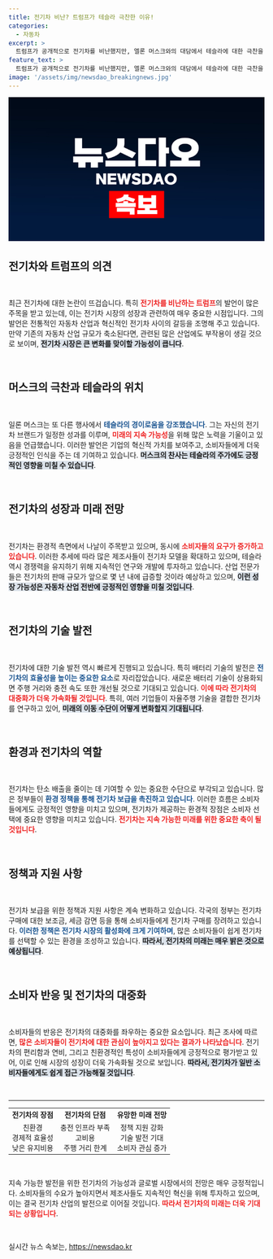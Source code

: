 ```yaml
---
title: 전기차 비난? 트럼프가 테슬라 극찬한 이유!
categories:
  - 자동차
excerpt: >
  트럼프가 공개적으로 전기차를 비난했지만, 엘론 머스크와의 대담에서 테슬라에 대한 극찬을 아끼지 않았다. 그의 놀라움이 담긴 말 속에 숨은 뜻은 무엇일까? 클릭해 더 알아보세요!
feature_text: >
  트럼프가 공개적으로 전기차를 비난했지만, 엘론 머스크와의 대담에서 테슬라에 대한 극찬을 아끼지 않았다. 그의 놀라움이 담긴 말 속에 숨은 뜻은 무엇일까? 클릭해 더 알아보세요!
image: '/assets/img/newsdao_breakingnews.jpg'
---
```


<p><img src="/assets/img/newsdao_breakingnews.jpg" alt="koreaapp 속보" /></p>

<h2 data-ke-size="size26">전기차와 트럼프의 의견</h2>

<p data-ke-size="size16">&nbsp;</p>

<p data-ke-size="size16">최근 전기차에 대한 논란이 뜨겁습니다. 특히 <b><span style="color: #ee2323;">전기차를 비난하는 트럼프</span></b>의 발언이 많은 주목을 받고 있는데, 이는 전기차 시장의 성장과 관련하여 매우 중요한 시점입니다. 그의 발언은 전통적인 자동차 산업과 혁신적인 전기차 사이의 갈등을 조명해 주고 있습니다. 만약 기존의 자동차 산업 규모가 축소된다면, 관련된 많은 산업에도 부작용이 생길 것으로 보이며, <b><span style="background-color: #21538527;">전기차 시장은 큰 변화를 맞이할 가능성이 큽니다</span></b>.</p>

<p data-ke-size="size16">&nbsp;</p>

<h2 data-ke-size="size26">머스크의 극찬과 테슬라의 위치</h2>

<p data-ke-size="size16">&nbsp;</p>

<p data-ke-size="size16">일론 머스크는 또 다른 행사에서 <b><span style="color: #1a5490;">테슬라의 경이로움을 강조했습니다</span></b>. 그는 자신의 전기차 브랜드가 일정한 성과를 이루며, <b><span style="color: #ee2323;">미래의 지속 가능성</span></b>을 위해 많은 노력을 기울이고 있음을 언급했습니다. 이러한 발언은 기업의 혁신적 가치를 보여주고, 소비자들에게 더욱 긍정적인 인식을 주는 데 기여하고 있습니다. <b><span style="background-color: #21538527;">머스크의 찬사는 테슬라의 주가에도 긍정적인 영향을 미칠 수 있습니다</span></b>.</p>

<p data-ke-size="size16">&nbsp;</p>

<h2 data-ke-size="size26">전기차의 성장과 미래 전망</h2>

<p data-ke-size="size16">&nbsp;</p>

<p data-ke-size="size16">전기차는 환경적 측면에서 나날이 주목받고 있으며, 동시에 <b><span style="color: #ee2323;">소비자들의 요구가 증가하고 있습니다</span></b>. 이러한 추세에 따라 많은 제조사들이 전기차 모델을 확대하고 있으며, 테슬라 역시 경쟁력을 유지하기 위해 지속적인 연구와 개발에 투자하고 있습니다. 산업 전문가들은 전기차의 판매 규모가 앞으로 몇 년 내에 급증할 것이라 예상하고 있으며, <b><span style="background-color: #21538527;">이런 성장 가능성은 자동차 산업 전반에 긍정적인 영향을 미칠 것입니다</span></b>.</p>

<p data-ke-size="size16">&nbsp;</p>

<h2 data-ke-size="size26">전기차의 기술 발전</h2>

<p data-ke-size="size16">&nbsp;</p>

<p data-ke-size="size16">전기차에 대한 기술 발전 역시 빠르게 진행되고 있습니다. 특히 배터리 기술의 발전은 <b><span style="color: #1a5490;">전기차의 효율성을 높이는 중요한 요소</span></b>로 자리잡았습니다. 새로운 배터리 기술이 상용화되면 주행 거리와 충전 속도 또한 개선될 것으로 기대되고 있습니다. <b><span style="color: #ee2323;">이에 따라 전기차의 대중화가 더욱 가속화될 것입니다</span></b>. 특히, 여러 기업들이 자율주행 기술을 결합한 전기차를 연구하고 있어, <b><span style="background-color: #21538527;">미래의 이동 수단이 어떻게 변화할지 기대됩니다</span></b>.</p>

<p data-ke-size="size16">&nbsp;</p>

<h2 data-ke-size="size26">환경과 전기차의 역할</h2>

<p data-ke-size="size16">&nbsp;</p>

<p data-ke-size="size16">전기차는 탄소 배출을 줄이는 데 기여할 수 있는 중요한 수단으로 부각되고 있습니다. 많은 정부들이 <b><span style="color: #1a5490;">환경 정책을 통해 전기차 보급을 촉진하고 있습니다</span></b>. 이러한 흐름은 소비자들에게도 긍정적인 영향을 미치고 있으며, 전기차가 제공하는 환경적 장점은 소비자 선택에 중요한 영향을 미치고 있습니다. <b><span style="color: #ee2323;">전기차는 지속 가능한 미래를 위한 중요한 축이 될 것입니다</span></b>.</p>

<p data-ke-size="size16">&nbsp;</p>

<h2 data-ke-size="size26">정책과 지원 사항</h2>

<p data-ke-size="size16">&nbsp;</p>

<p data-ke-size="size16">전기차 보급을 위한 정책과 지원 사항은 계속 변화하고 있습니다. 각국의 정부는 전기차 구매에 대한 보조금, 세금 감면 등을 통해 소비자들에게 전기차 구매를 장려하고 있습니다. <b><span style="color: #1a5490;">이러한 정책은 전기차 시장의 활성화에 크게 기여하며</span></b>, 많은 소비자들이 쉽게 전기차를 선택할 수 있는 환경을 조성하고 있습니다. <b><span style="background-color: #21538527;">따라서, 전기차의 미래는 매우 밝은 것으로 예상됩니다</span></b>.</p>

<p data-ke-size="size16">&nbsp;</p>

<h2 data-ke-size="size26">소비자 반응 및 전기차의 대중화</h2>

<p data-ke-size="size16">&nbsp;</p>

<p data-ke-size="size16">소비자들의 반응은 전기차의 대중화를 좌우하는 중요한 요소입니다. 최근 조사에 따르면, <b><span style="color: #ee2323;">많은 소비자들이 전기차에 대한 관심이 높아지고 있다는 결과가 나타났습니다</span></b>. 전기차의 편리함과 연비, 그리고 친환경적인 특성이 소비자들에게 긍정적으로 평가받고 있어, 이로 인해 시장의 성장이 더욱 가속화될 것으로 보입니다. <b><span style="background-color: #21538527;">따라서, 전기차가 일반 소비자들에게도 쉽게 접근 가능해질 것입니다</span></b>.</p>

<p data-ke-size="size16">&nbsp;</p>

<hr>

<table style="width: 100%; border-collapse: collapse;">
<tr>
<td style="text-align: center; height: 17px;"><b>전기차의 장점</b></td>
<td style="text-align: center; height: 17px;"><b>전기차의 단점</b></td>
<td style="text-align: center; height: 17px;"><b>유망한 미래 전망</b></td>
</tr>
<tr>
<td style="text-align: center; height: 17px;">친환경<br>경제적 효율성<br>낮은 유지비용</td>
<td style="text-align: center; height: 17px;">충전 인프라 부족<br>고비용<br>주행 거리 한계</td>
<td style="text-align: center; height: 17px;">정책 지원 강화<br>기술 발전 기대<br>소비자 관심 증가</td>
</tr>
</table>

<p data-ke-size="size16">&nbsp;</p>

<p data-ke-size="size16">지속 가능한 발전을 위한 전기차의 가능성과 글로벌 시장에서의 전망은 매우 긍정적입니다. 소비자들의 수요가 높아지면서 제조사들도 지속적인 혁신을 위해 투자하고 있으며, 이는 결국 전기차 산업의 발전으로 이어질 것입니다. <b><span style="color: #ee2323;">따라서 전기차의 미래는 더욱 기대되는 상황입니다</span></b>.</p>

<p data-ke-size="size16">&nbsp;</p>
실시간 뉴스 속보는, <a href="https://newsdao.kr" rel="dofollow">https://newsdao.kr</a>


